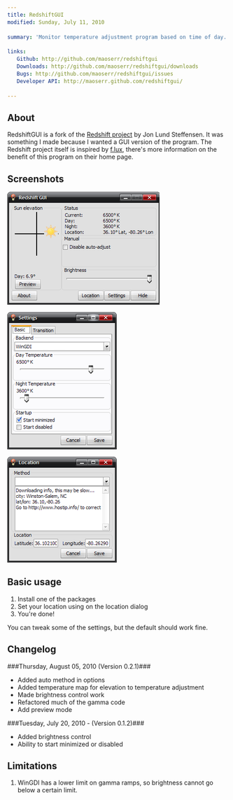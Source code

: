 ```yaml
---
title: RedshiftGUI
modified: Sunday, July 11, 2010

summary: 'Monitor temperature adjustment program based on time of day. Helps prevent eye strain.'

links:
   Github: http://github.com/maoserr/redshiftgui
   Downloads: http://github.com/maoserr/redshiftgui/downloads
   Bugs: http://github.com/maoserr/redshiftgui/issues
   Developer API: http://maoserr.github.com/redshiftgui/

---
```


About
-----
RedshiftGUI is a fork of the [Redshift project][redshift] by Jon Lund Steffensen. It was something I made because I wanted a GUI version of the program. The Redshift project itself is inspired by [f.lux][flux], there's more information on the benefit of this program on their home page.

Screenshots
-----------
![Main dialog][screenmain]

![Settings][screensett]

![Location][screenloc]

Basic usage
-----------
 1. Install one of the packages
 2. Set your location using on the location dialog
 3. You're done!

You can tweak some of the settings, but the default should work fine.

Changelog
---------
###Thursday, August 05, 2010 (Version 0.2.1)###

 * Added auto method in options
 * Added temperature map for elevation to temperature adjustment
 * Made brightness control work
 * Refactored much of the gamma code
 * Add preview mode

###Tuesday, July 20, 2010 - (Version 0.1.2)###

 * Added brightness control
 * Ability to start minimized or disabled

Limitations
-----------
1. WinGDI has a lower limit on gamma ramps, so brightness cannot go below a
   certain limit.

[redshift]: http://jonls.dk/redshift/ "Redshift homepage"
[flux]: http://jonls.dk/redshift/ "f.lux homepage"

[screenmain]: main.png "Main dialog"
[screensett]: settings.png "Settings dialog"
[screenloc]: location.png "Location dialog"

